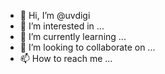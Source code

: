 - 👋 Hi, I’m @uvdigi
- 👀 I’m interested in ...
- 🌱 I’m currently learning ...
- 💞️ I’m looking to collaborate on ...
- 📫 How to reach me ...

<!---
uvdigi/uvdigi is a ✨ special ✨ repository because its `README.md` (this file) appears on your GitHub profile.
You can click the Preview link to take a look at your changes.
--->
